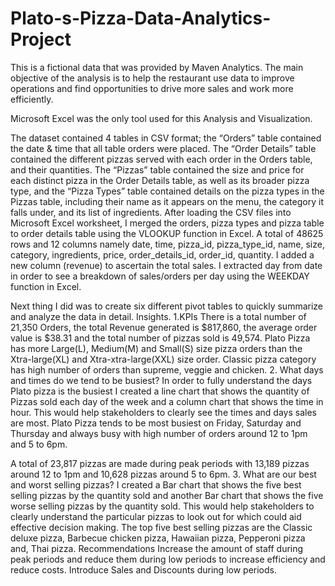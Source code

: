 # Plato-s-Pizza-Data-Analytics-Project

This is a fictional data that was provided by Maven Analytics. The main objective of the analysis is to help the restaurant use data to improve operations and find opportunities to drive more sales and work more efficiently.

Microsoft Excel was the only tool used for this Analysis and Visualization.

The dataset contained 4 tables in CSV format; the “Orders” table contained the date & time that all table orders were placed. The “Order Details” table contained the different pizzas served with each order in the Orders table, and their quantities. The “Pizzas” table contained the size and price for each distinct pizza in the Order Details table, as well as its broader pizza type, and the “Pizza Types” table contained details on the pizza types in the Pizzas table, including their name as it appears on the menu, the category it falls under, and its list of ingredients.
After loading the CSV files into Microsoft Excel worksheet, I merged the orders, pizza types and pizza table to order details table using the VLOOKUP function in Excel. A total of 48625 rows and 12 columns namely date, time, pizza_id, pizza_type_id, name, size, category, ingredients, price, order_details_id, order_id, quantity. I added a new column (revenue) to ascertain the total sales. I extracted day from date in order to see a breakdown of sales/orders per day using the WEEKDAY function in Excel.

Next thing I did was to create six different pivot tables to quickly summarize and analyze the data in detail.
Insights.
1.KPIs
There is a total number of 21,350 Orders, the total Revenue generated is $817,860, the average order value is $38.31 and the total number of pizzas sold is 49,574.
Plato Pizza has more Large(L), Medium(M) and Small(S) size pizza orders than the Xtra-large(XL) and Xtra-xtra-large(XXL) size order. Classic pizza category has high number of orders than supreme, veggie and chicken.
2. What days and times do we tend to be busiest?
In order to fully understand the days Plato pizza is the busiest I created a line chart that shows the quantity of Pizzas sold each day of the week and a column chart that shows the time in hour. This would help stakeholders to clearly see the times and days sales are most. Plato Pizza tends to be most busiest on Friday, Saturday and Thursday and always busy with high number of orders around 12 to 1pm and 5 to 6pm.

A total of 23,817 pizzas are made during peak periods with 13,189 pizzas around 12 to 1pm and 10,628 pizzas around 5 to 6pm.
3. What are our best and worst selling pizzas?
I created a Bar chart that shows the five best selling pizzas by the quantity sold and another Bar chart that shows the five worse selling pizzas by the quantity sold. This would help stakeholders to clearly understand the particular pizzas to look out for which could aid effective decision making. The top five best selling pizzas are the Classic deluxe pizza, Barbecue chicken pizza, Hawaiian pizza, Pepperoni pizza and, Thai pizza.
Recommendations
Increase the amount of staff during peak periods and reduce them during low periods to increase efficiency and reduce costs.
Introduce Sales and Discounts during low periods.
